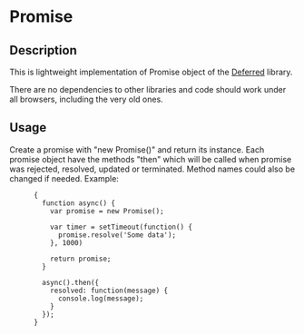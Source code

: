 Promise
=======

## Description

This is lightweight implementation of Promise object of the [Deferred](https://github.com/medikoo/deferred) library.

There are no dependencies to other libraries and code should work under all browsers, including the very old ones.

## Usage

Create a promise with "new Promise()" and return its instance. Each promise object have the methods "then" which will 
be called when promise was rejected, resolved, updated or terminated. Method names could also be changed if needed.
Example:

          { 
            function async() {
              var promise = new Promise();
              
              var timer = setTimeout(function() {
                promise.resolve('Some data');
              }, 1000)
              
              return promise;
            }
            
            async().then({
              resolved: function(message) {
                console.log(message);
              }
            });
          }

